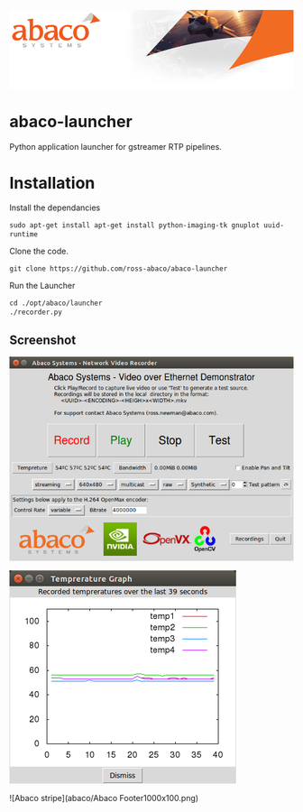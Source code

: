 ![Abaco stripe](abaco/Abaco_background-1000x275.png)

# abaco-launcher
Python application launcher for gstreamer RTP pipelines.
# Installation
Install the dependancies

    sudo apt-get install apt-get install python-imaging-tk gnuplot uuid-runtime
Clone the code.

    git clone https://github.com/ross-abaco/abaco-launcher

Run the Launcher

    cd ./opt/abaco/launcher
    ./recorder.py
## Screenshot
![Launcher screenshot](abaco/Abaco-launcher01.png)

![Temp sensing](abaco/Abaco-launcher02.png)

![Abaco stripe](abaco/Abaco Footer1000x100.png)

